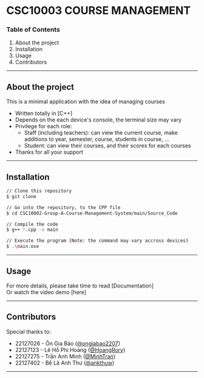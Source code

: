 # CSC10003 COURSE MANAGEMENT

### Table of Contents
1. About the project
2. Installation
3. Usage
4. Contributors
___

## About the project
This is a minimal application with the idea of managing courses 
- Written totally in [C++]
- Depends on the each device's console, the terminal size may vary
- Privilege for each role:
  - Staff (including teachers): can view the current course, make additions to year, semester, course, students in course, ...
  - Student: can view their courses, and their scores for each courses
- Thanks for all your support
___

## Installation
```bash
// Clone this repository
$ git clone 

// Go into the repository, to the CPP file
$ cd CSC10002-Group-A-Course-Management-System/main/Source_Code

// Compile the code
$ g++ *.cpp -o main

// Execute the program (Note: the command may vary accross devices)
$ .\main.exe
```
___

## Usage
For more details, please take time to read [Documentation] <br>
Or watch the video demo [here]
___

## Contributors
Special thanks to:
- 22127026 - Ôn Gia Bảo ([@ongiabao2207](https://github.com/ongiabao2207))
- 22127123 - Lê Hồ Phi Hoàng ([@HoangRory](https://github.com/HoangRory))
- 22127275 - Trần Anh Minh ([@MinhTran](https://github.com/Melios22))
- 22127402 - Bế Lã Anh Thư ([@ankthuw](https://github.com/ankthuw))
___
